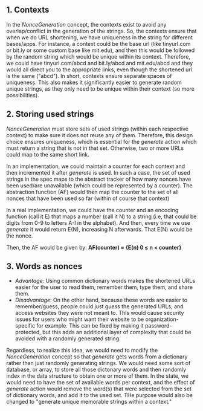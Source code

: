 ## 1. Contexts
In the _NonceGeneration_ concept, the contexts exist to avoid any overlap/conflict in the generation of the strings. So, the contexts ensure that when we do URL shortening, we have uniqueness in the string for different bases/apps. For instance, a context could be the base url (like tinyurl.com or bit.ly or some custom base like mit.edu), and then this would be followed by the random string which would be unique within its context. Therefore, we could have tinyurl.com/abcd and bit.ly/abcd and mit.edu/abcd and they would all direct you to the appropriate links, even though the shortened url is the same ("abcd"). In short, contexts ensure separate spaces of uniqueness. This also makes it significantly easier to generate random unique strings, as they only need to be unique within their context (so more possibilities).


## 2. Storing used strings
_NonceGeneration_ must store sets of used strings (within each respective context) to make sure it does not reuse any of them. Therefore, this design choice ensures uniqueness, which is essential for the _generate_ action which must return a string that is not in that set. Otherwise, two or more URLs could map to the same short link.

In an implementation, we could maintain a counter for each context and then incremented it after _generate_ is used. In such a case, the set of used strings in the spec maps to the abstract tracker of how many nonces have been used/are unavailable (which could be represented by a counter). The abstraction function (AF) would then map the counter to the set of all nonces that have been used so far (within of course that context)

In a real implementation, we could have the counter and an encoding function (call it E) that maps a number (call it N) to a string (i.e, that could be digits from 0-9 to letters A-I in the alphabet). And then, every time we use _generate_ it would return E(N), increasing N afterwards. That E(N) would be the nonce.

Then, the AF would be given by: **AF(counter) = {E(n) 0 ≤ n < counter}**


## 3. Words as nonces

- _Advantage:_ Using common dictionary words makes the shortened URLs easier for the user to read them, remember them, type them, and share them.
- _Disadvantage_: On the other hand, because these words are easier to remember/guess, people could just guess the generated URLs, and access websites they were not meant to. This would cause security issues for users who might want their website to be organization-specific for example. This can be fixed by making it password-protected, but this adds an additional layer of complexity that could be avoided with a randomly generated string.

Regardless, to realize this idea, we would need to modify the _NonceGeneration_ concept so that _generate_ gets words from a dictionary rather than just randomly generating strings. We would need some sort of database, or array, to store all those dictonary words and then randomly index in the data structure to obtain one or more of them. In the state, we would need to have the set of available words per context, and the effect of _generate_ action would remove the word(s) that were selected from the set of dictionary words, and add it to the used set. THe purpose would also be changed to "generate unique memorable strings within a context."
